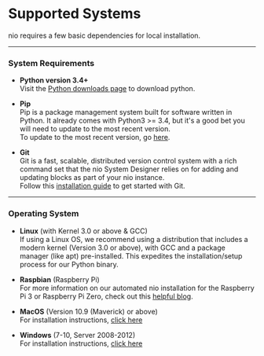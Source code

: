 # Supported Systems

nio requires a few basic dependencies for local installation.

---
### System Requirements

* **Python version 3.4+**<br />
    Visit the [Python downloads page](https://www.python.org/downloads/) to download python.

* **Pip**<br />
    Pip is a package management system built for software written in Python. It already comes with Python3 >= 3.4, but it's a good bet you will need to update to the most recent version.<br />
    To update to the most recent version, go [here](https://pip.pypa.io/en/stable/installing/).

* **Git**<br />
    Git is a fast, scalable, distributed version control system with a rich command set that the nio System Designer relies on for adding and updating blocks as part of your nio instance.<br />
    Follow this [installation guide](https://git-scm.com/book/en/v2/Getting-Started-Installing-Git) to get started with Git.

---
### Operating System

* **Linux** (with Kernel 3.0 or above & GCC)<br />
    If using a Linux OS, we recommend using a distribution that includes a modern kernel (Version 3.0 or above), with GCC and a package manager (like apt) pre-installed. This expedites the installation/setup process for our Python binary.

* **Raspbian** (Raspberry Pi)<br />
    For more information on our automated nio installation for the Raspberry Pi 3 or Raspberry Pi Zero, check out this [helpful blog](https://niolabs.com/blog/baking-nio-into-a-raspberry-pi).

* **MacOS** (Version 10.9 (Maverick) or above)<br />
    For installation instructions, [click here](/installation)

* **Windows** (7-10, Server 2008-2012)<br />
    For installation instructions, [click here](/installation/windows)
